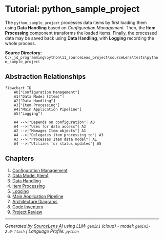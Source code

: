 # Tutorial: python_sample_project

The `python_sample_project` processes data items by first loading them using **Data Handling** based on *Configuration Management*.  Then, the **Item Processing** component transforms the loaded items. Finally, the processed data may be saved back using **Data Handling**, with **Logging** recording the whole process.


**Source Directory:** `C:\_jd_programming\python\11_sourceLens_project\sourceLens\tests\python_sample_project`

## Abstraction Relationships

```mermaid
flowchart TD
    A0["Configuration Management"]
    A1["Data Model (Item)"]
    A2["Data Handling"]
    A3["Item Processing"]
    A4["Main Application Pipeline"]
    A5["Logging"]

    A4 -->|"Depends on configuration"| A0
    A4 -->|"Uses for data access"| A2
    A2 -->|"Manages Item objects"| A1
    A4 -->|"Delegates item processing to"| A3
    A3 -->|"Processes Item data model"| A1
    A4 -->|"Utilizes for status updates"| A5
```

## Chapters

1. [Configuration Management](01_configuration-management.md)
2. [Data Model (Item)](02_data-model-item.md)
3. [Data Handling](03_data-handling.md)
4. [Item Processing](04_item-processing.md)
5. [Logging](05_logging.md)
6. [Main Application Pipeline](06_main-application-pipeline.md)
7. [Architecture Diagrams](07_diagrams.md)
8. [Code Inventory](08_code_inventory.md)
9. [Project Review](09_project_review.md)


---

*Generated by [SourceLens AI](https://github.com/darijo2yahoocom/sourceLensAI) using LLM: `gemini` (cloud) - model: `gemini-2.0-flash` | Language Profile: `python`*